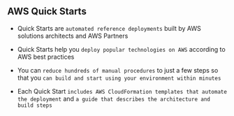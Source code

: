 ## AWS Quick Starts

- Quick Starts are `automated reference deployments` built by AWS solutions architects and AWS Partners

- Quick Starts help you `deploy popular technologies on AWS` according to AWS best practices

- You can `reduce hundreds of manual procedures` to just a few steps so that you `can build and start using your environment within minutes`

- Each Quick Start `includes AWS CloudFormation templates that automate the deployment` and `a guide that describes the architecture and build steps`
